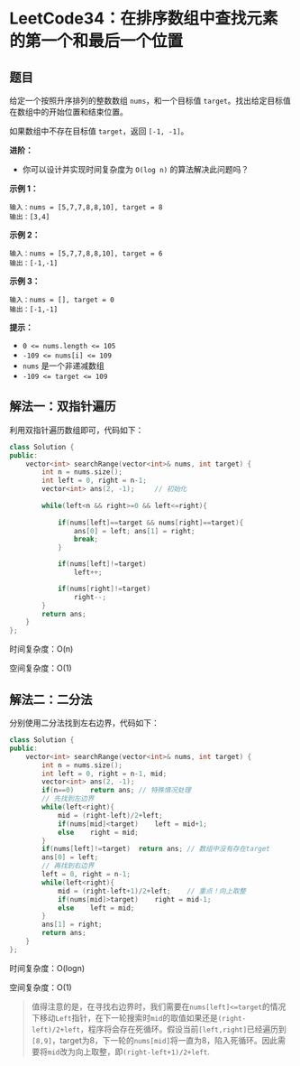 # LeetCode34：在排序数组中查找元素的第一个和最后一个位置

## 题目

给定一个按照升序排列的整数数组 `nums`，和一个目标值 `target`。找出给定目标值在数组中的开始位置和结束位置。

如果数组中不存在目标值 `target`，返回 `[-1, -1]`。

**进阶：**

- 你可以设计并实现时间复杂度为 `O(log n)` 的算法解决此问题吗？

 

**示例 1：**

```
输入：nums = [5,7,7,8,8,10], target = 8
输出：[3,4]
```

**示例 2：**

```
输入：nums = [5,7,7,8,8,10], target = 6
输出：[-1,-1]
```

**示例 3：**

```
输入：nums = [], target = 0
输出：[-1,-1]
```

 

**提示：**

- `0 <= nums.length <= 105`
- `-109 <= nums[i] <= 109`
- `nums` 是一个非递减数组
- `-109 <= target <= 109`

## 解法一：双指针遍历

利用双指针遍历数组即可，代码如下：

```c++
class Solution {
public:
    vector<int> searchRange(vector<int>& nums, int target) {
        int n = nums.size();
        int left = 0, right = n-1;
        vector<int> ans(2, -1);		// 初始化
        
        while(left<n && right>=0 && left<=right){
            
            if(nums[left]==target && nums[right]==target){
                ans[0] = left; ans[1] = right;
                break;
            }

            if(nums[left]!=target)
                left++;

            if(nums[right]!=target)
                right--;
        }
        return ans;
    }
};
```

时间复杂度：O(n)

空间复杂度：O(1)

## 解法二：二分法

分别使用二分法找到左右边界，代码如下：

```c++
class Solution {
public:
    vector<int> searchRange(vector<int>& nums, int target) {
        int n = nums.size();
        int left = 0, right = n-1, mid;
        vector<int> ans(2, -1);
        if(n==0)    return ans;	// 特殊情况处理
        // 先找到左边界
        while(left<right){
            mid = (right-left)/2+left;
            if(nums[mid]<target)    left = mid+1;
            else    right = mid;
        }
        if(nums[left]!=target)  return ans;	// 数组中没有存在target
        ans[0] = left;
        // 再找到右边界
        left = 0, right = n-1;
        while(left<right){
            mid = (right-left+1)/2+left;	// 重点！向上取整
            if(nums[mid]>target)    right = mid-1;
            else    left = mid;
        }
        ans[1] = right;
        return ans;
    }
};
```

时间复杂度：O(logn)

空间复杂度：O(1)

>值得注意的是，在寻找右边界时，我们需要在`nums[left]<=target`的情况下移动`Left`指针，在下一轮搜索时`mid`的取值如果还是`(right-left)/2+left`，程序将会存在死循环。假设当前`[left,right]`已经遍历到`[8,9]`，target为8，下一轮的`nums[mid]`将一直为8，陷入死循环。因此需要将`mid`改为向上取整，即`(right-left+1)/2+left`.


